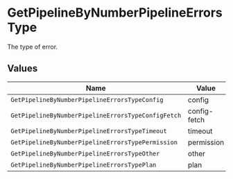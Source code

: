 # GetPipelineByNumberPipelineErrorsType

The type of error.


## Values

| Name                                               | Value                                              |
| -------------------------------------------------- | -------------------------------------------------- |
| `GetPipelineByNumberPipelineErrorsTypeConfig`      | config                                             |
| `GetPipelineByNumberPipelineErrorsTypeConfigFetch` | config-fetch                                       |
| `GetPipelineByNumberPipelineErrorsTypeTimeout`     | timeout                                            |
| `GetPipelineByNumberPipelineErrorsTypePermission`  | permission                                         |
| `GetPipelineByNumberPipelineErrorsTypeOther`       | other                                              |
| `GetPipelineByNumberPipelineErrorsTypePlan`        | plan                                               |